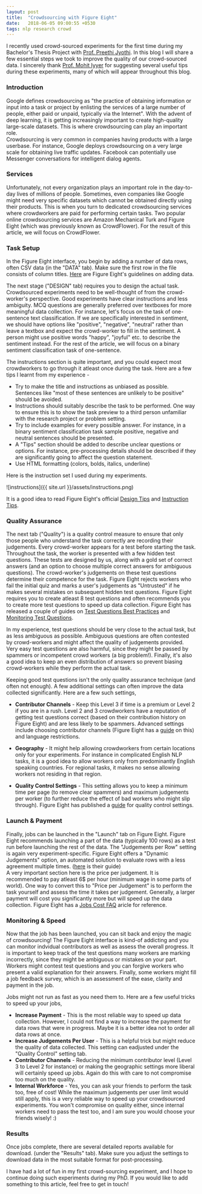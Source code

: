 ```yaml
---
layout: post
title:  "Crowdsourcing with Figure Eight"
date:   2018-06-05 09:00:55 +0530
tags: nlp research crowd
---
```


I recently used crowd-sourced experiments for the first time during my Bachelor's Thesis Project with [Prof. Preethi Jyothi](https://www.cse.iitb.ac.in/~pjyothi/). In this blog I will share a few essential steps we took to improve the quality of our crowd-sourced data. I sincerely thank [Prof. Mohit Iyyer](https://people.cs.umass.edu/~miyyer/) for suggesting several useful tips during these experiments, many of which will appear throughout this blog.

### Introduction

Google defines crowdsourcing as "the practice of obtaining information or input into a task or project by enlisting the services of a large number of people, either paid or unpaid, typically via the Internet". With the advent of deep learning, it is getting increasingly important to create high-quality large-scale datasets. This is where crowdsourcing can play an important role.  
Crowdsourcing is very common in companies having products with a large userbase. For instance, Google deploys crowdsourcing on a very large scale for obtaining live traffic updates. Facebook can potentially use Messenger conversations for intelligent dialog agents.

### Services

Unfortunately, not every organization plays an important role in the day-to-day lives of millions of people. Sometimes, even companies like Google might need very specific datasets which cannot be obtained directly using their products. This is when you turn to dedicated crowdsourcing services where crowdworkers are paid for performing certain tasks. Two popular online crowdsourcing services are Amazon Mechanical Turk and Figure Eight (which was previously known as CrowdFlower). For the result of this article, we will focus on CrowdFlower.

### Task Setup

In the Figure Eight interface, you begin by adding a number of data rows, often CSV data (in the "DATA" tab). Make sure the first row in the file consists of column titles. [Here](https://success.figure-eight.com/hc/en-us/articles/202702925-Adding-Data-Guide-to-Data-Page) are Figure Eight's guidelines on adding data.

The next stage ("DESIGN" tab) requires you to design the actual task. Crowdsourced experiments need to be well-thought of from the crowd-worker's perspective. Good experiments have clear instructions and less ambiguity. MCQ questions are generally preferred over textboxes for more meaningful data collection. For instance, let's focus on the task of one-sentence text classification. If we are specifically interested in sentiment, we should have options like "positive", "negative", "neutral" rather than leave a textbox and expect the crowd-worker to fill in the sentiment. A person might use positive words "happy", "joyful" etc. to describe the sentiment instead. For the rest of the article, we will focus on a binary sentiment classification task of one-sentence.

The instructions section is quite important, and you could expect most crowdworkers to go through it atleast once during the task. Here are a few tips I learnt from my experience -

* Try to make the title and instructions as unbiased as possible. Sentences like "most of these sentences are unlikely to be positive" should be avoided.
* Instructions should suitably describe the task to be performed. One way to ensure this is to show the task preview to a third person unfamiliar with the research project or problem setting.
* Try to include examples for every possible answer. For instance, in a binary sentiment classification task sample positive, negative and neutral sentences should be presented.
* A "Tips" section should be added to describe unclear questions or options. For instance, pre-processing details should be described if they are significantly going to affect the question statement.
* Use HTML formatting (colors, bolds, italics, underline)

Here is the instruction set I used during my experiments.

![instructions]({{ site.url }}/assets/instructions.png)

It is a good idea to read Figure Eight's official [Design Tips](https://success.figure-eight.com/hc/en-us/articles/202703325) and [Instruction Tips](https://success.figure-eight.com/hc/en-us/articles/201855779).

### Quality Assurance

The next tab ("Quality") is a quality control measure to ensure that only those people who understand the task correctly are recording their judgements. Every crowd-worker appears for a test before starting the task. Throughout the task, the worker is presented with a few hidden test questions. These tests are designed by us, along with a gold set of correct answers (and an option to choose multiple correct answers for ambiguous questions). The crowd-worker's judgements on these test questions determine their competence for the task. Figure Eight rejects workers who fail the initial quiz and marks a user's judgements as "Untrusted" if he makes several mistakes on subsequent hidden test questions. Figure Eight requires you to create atleast 8 test questions and often recommends you to create more test questions to speed up data collection. Figure Eight has released a couple of guides on [Test Questions Best Practices](https://success.figure-eight.com/hc/en-us/articles/213078963-Test-Question-Best-Practices) and [Monitoring Test Questions](https://success.figure-eight.com/hc/en-us/articles/212868883-How-to-Monitoring-Test-Questions).

In my experience, test questions should be very close to the actual task, but as less ambiguous as possible. Ambiguous questions are often contested by crowd-workers and might affect the quality of judgements provided. Very easy test questions are also harmful, since they might be passed by spammers or incompetent crowd workers (a big problem!). Finally, it's also a good idea to keep an even distribution of answers so prevent biasing crowd-workers while they perform the actual task.

Keeping good test questions isn't the only quality assurance technique (and often not enough). A few additional settings can often improve the data collected significantly. Here are a few such settings,

* **Contributor Channels** - Keep this Level 3 if time is a premium or Level 2 if you are in a rush. Level 2 and 3 crowdworkers have a reputation of getting test questions correct (based on their contribution history on Figure Eight) and are less likely to be spammers. Advanced settings include choosing contributor channels (Figure Eight has a [guide](https://success.figure-eight.com/hc/en-us/articles/203219195-Job-Settings-Guide-To-Contributors-Channels-Page) on this) and language restrictions.

* **Geography** - It might help allowing crowdworkers from certain locations only for your experiments. For instance in complicated English NLP tasks, it is a good idea to allow workers only from predominantly English speaking countries. For regional tasks, it makes no sense allowing workers not residing in that region.

* **Quality Control Settings** - This setting allows you to keep a minimum time per page (to remove clear spammers) and maximum judgements per worker (to further reduce the effect of bad workers who might slip through). Figure Eight has published a [guide](https://success.figure-eight.com/hc/en-us/articles/201855709-Job-Settings-Guide-To-Quality-Control-Page) for quality control settings.

### Launch & Payment

Finally, jobs can be launched in the "Launch" tab on Figure Eight. Figure Eight recommends launching a part of the data (typically 100 rows) as a test run before launching the rest of the data. The "Judgements per Row" setting is again very experiment-specific. Figure Eight offers a "Dynamic Judgements" option, an automated solution to evaluate rows with a less agreement multiple times. ([here](https://success.figure-eight.com/hc/en-us/articles/203219205-Job-Settings-Guide-to-Dynamic-Judgments) is their guide)  
A very important section here is the price per judgement. It is recommended to pay atleast 6$ per hour (minimum wage in some parts of world). One way to convert this to "Price per Judgement" is to perform the task yourself and assess the time it takes per judgement. Generally, a larger payment will cost you significantly more but will speed up the data collection. Figure Eight has a [Jobs Cost FAQ](https://success.figure-eight.com/hc/en-us/articles/202703165-Get-Results-Job-Costs) aricle for reference.

### Monitoring & Speed

Now that the job has been launched, you can sit back and enjoy the magic of crowdsourcing! The Figure Eight interface is kind-of addicting and you can monitor indvidual contributors as well as assess the overall progress. It is important to keep track of the test questions many workers are marking incorrectly, since they might be ambiguous or mistakes on your part. Workers might contest test questions and you can forgive workers who present a valid explanation for their answers. Finally, some workers might fill a job feedback survey, which is an assessment of the ease, clarity and payment in the job.

Jobs might not run as fast as you need them to. Here are a few useful tricks to speed up your jobs,

* **Increase Payment** - This is the most reliable way to speed up data collection. However, I could not find a way to increase the payment for data rows that were in progress. Maybe it is a better idea not to order all data rows at once.
* **Increase Judgements Per User** - This is a helpful trick but might reduce the quality of data collected. This setting can eadjusted under the "Quality Control" setting tab.
* **Contributor Channels** - Reducing the minimum contributor level (Level 3 to Level 2 for instance) or making the geographic settings more liberal will certainly speed up jobs. Again do this with care to not compromise too much on the quality.
* **Internal Workforce** - Yes, you can ask your friends to perform the task too, free of cost! While the maximum judgements per user limit would still apply, this is a very reliable way to speed up your crowdsourced experiments. You won't compromise on quality either, since internal workers need to pass the test too, and I am sure you would choose your friends wisely! :)

### Results
Once jobs complete, there are several detailed reports available for download. (under the "Results" tab). Make sure you adjust the settings to download data in the most suitable format for post-processing.

I have had a lot of fun in my first crowd-sourcing experiment, and I hope to continue doing such experiments during my PhD. If you would like to add something to this article, feel free to get in touch!
